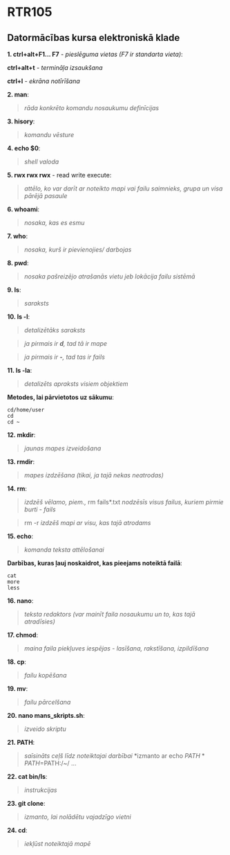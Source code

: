 # RTR105
## Datormācības kursa elektroniskā klade


**1. ctrl+alt+F1... F7** - *pieslēguma vietas (F7 ir standarta vieta)*:

   **ctrl+alt+t** - *termināļa izsaukšana*
   
   **ctrl+l** - *ekrāna notīrīšana*
 
**2. man**:
 > *rāda konkrēto komandu nosaukumu definīcijas*

**3. hisory**:
 > *komandu vēsture*
 
**4. echo $0**:
 > *shell valoda*

**5. rwx rwx rwx** - read write execute:
 > *attēlo, ko var darīt ar noteikto mapi vai failu saimnieks, grupa un visa pārējā pasaule*
 
**6. whoami**:
 > *nosaka, kas es esmu*

**7. who**:
 > *nosaka, kurš ir pievienojies/ darbojas*

**8. pwd**:
 > *nosaka pašreizējo atrašanās vietu jeb lokācija failu sistēmā*

**9. ls**:
 > *saraksts*
 
**10. ls -l**:
 > *detalizētāks saraksts*
 
 > *ja pirmais ir **d**, tad tā ir mape*
 
 > *ja pirmais ir **-**, tad tas ir fails*
  
**11. ls -la**:
 > *detalizēts apraksts visiem objektiem*
   
**Metodes, lai pārvietotos uz sākumu**:
```
cd/home/user
cd
cd ~
```
**12. mkdir**:
 > *jaunas mapes izveidošana*
 
**13. rmdir**:
 > *mapes izdzēšana (tikai, ja tajā nekas neatrodas)*
 
**14. rm**:
 > *izdzēš vēlamo, piem.,* rm fails*.txt *nodzēsīs visus failus, kuriem pirmie burti - fails*
 
 > rm -r *izdzēš mapi ar visu, kas tajā atrodams*
 
**15. echo**:
 > *komanda teksta attēlošanai*

**Darbības, kuras ļauj noskaidrot, kas pieejams noteiktā failā**:
```
cat
more
less
```
 
**16. nano**:
 > *teksta redaktors (var mainīt faila nosaukumu un to, kas tajā atradīsies)*
 
**17. chmod**:
 > *maina faila piekļuves iespējas - lasīšana, rakstīšana, izpildīšana*

**18. cp**:
 > *failu kopēšana*
 
**19. mv**:
 > *failu pārcelšana*

**20. nano mans_skripts.sh**:
 > *izveido skriptu*

**21. PATH**:
 > *saīsināts ceļš līdz noteiktajai darbībai*
 > *izmanto ar echo $PATH
 > *PATH=$PATH:/~/ ...

**22. cat bin/ls**:
 > *instrukcijas*

**23. git clone**:
 > *izmanto, lai nolādētu vajadzīgo vietni*

**24. cd**:
 > *iekļūst noteiktajā mapē*
